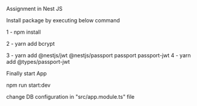 Assignment in Nest JS

Install package by executing below command

1 - npm install

2 - yarn add bcrypt

3 - yarn add @nestjs/jwt @nestjs/passport passport passport-jwt 4 - yarn add @types/passport-jwt

Finally start App

npm run start:dev

change DB configuration in "src/app.module.ts" file

